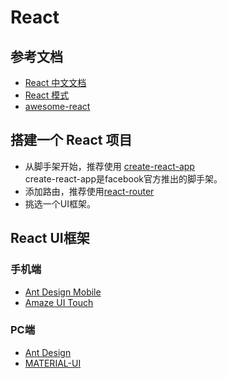 # React

## 参考文档
- [React 中文文档](https://react.docschina.org/)
- [React 模式](http://sangka-z.com/react-in-patterns-cn/)
- [awesome-react](https://github.com/enaqx/awesome-react)

## 搭建一个 React 项目
- 从脚手架开始，推荐使用 [create-react-app](https://facebook.github.io/create-react-app/)  
create-react-app是facebook官方推出的脚手架。
- 添加路由，推荐使用[react-router](https://reacttraining.com/react-router/web/guides/quick-start)
- 挑选一个UI框架。
  
## React UI框架
### 手机端
- [Ant Design Mobile](https://mobile.ant.design/index-cn)
- [Amaze UI Touch](http://t.amazeui.org/#/?_k=2j694y)

### PC端
- [Ant Design](https://ant.design/index-cn)
- [MATERIAL-UI](https://material-ui.com/)
